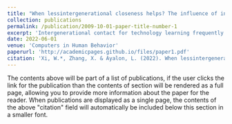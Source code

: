 ```yaml
---
title: "When lessintergenerational closeness helps? The influence of intergenerational physicalproximity and technology attributes on technophobia among older adults"
collection: publications
permalink: /publication/2009-10-01-paper-title-number-1
excerpt: 'Intergenerational contact for technology learning frequently transpires in various daily settings of older adults’ lives. However, older adults often hold negative age-based self-stereotype that they are less capable in technology use. Thus, they may experience age-based stereotype threats in such situations, which further induce technophobia. Previous research indicated that positive intergenerational contact can reduce age-based stereotype threat and technophobia among older adults. This research focuses on intergenerational physical proximity, a vital role in structuring intergenerational contact, to investigate how it impacts technophobia via age-based stereotype threat among older adults. In addition, the moderating effect of key attributes of technology—newness and ease of use were explored. A vignette experiment was conducted with a sample of 243 older adults. Results show that more distant intergenerational physical proximity led to lower technophobia-personal failure dimension via more positive self-perception of aging (a manifestation of less age-based stereotype threat) when the technology is of high newness and low ease of use. However, the effect of physical proximity on technophobia was insignificant when the technology is of low newness, or of high newness but high ease of use. The findings of this research can provide detailed and practical suggestions on how to reduce technophobia among older adults through effective intergenerational contact.'
date: 2022-06-01
venue: 'Computers in Human Behavior'
paperurl: 'http://academicpages.github.io/files/paper1.pdf'
citation: 'Xi, W.*, Zhang, X. & Ayalon, L. (2022). When lessintergenerational closeness helps? The influence of intergenerational physicalproximity and technology attributes on technophobia among older adults. Computers in Human Behavior.131, 107234. '
---
```


The contents above will be part of a list of publications, if the user clicks the link for the publication than the contents of section will be rendered as a full page, allowing you to provide more information about the paper for the reader. When publications are displayed as a single page, the contents of the above "citation" field will automatically be included below this section in a smaller font.
